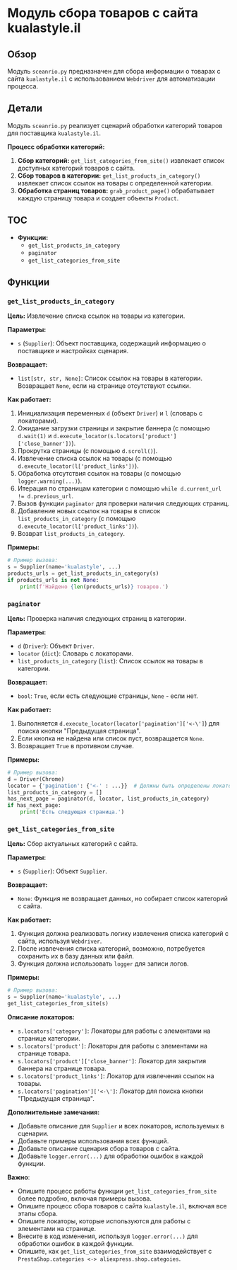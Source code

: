 # Модуль сбора товаров с сайта kualastyle.il

## Обзор

Модуль `sceanrio.py` предназначен для сбора информации о товарах с сайта  `kualastyle.il` с использованием `Webdriver` для автоматизации процесса. 

## Детали

Модуль `sceanrio.py` реализует сценарий обработки категорий товаров для поставщика `kualastyle.il`. 

**Процесс обработки категорий:**

1. **Сбор категорий:** `get_list_categories_from_site()`  извлекает список доступных категорий товаров с сайта.
2. **Сбор товаров в категории:**  `get_list_products_in_category()`  извлекает список ссылок на товары с определенной категории.
3. **Обработка страниц товаров:**  `grab_product_page()`  обрабатывает  каждую страницу товара и создает объекты `Product`.

## TOC

- **Функции:**
    - `get_list_products_in_category`
    - `paginator`
    - `get_list_categories_from_site`

## Функции

### `get_list_products_in_category`

**Цель:** Извлечение списка ссылок на товары из категории.

**Параметры:**

- `s` (`Supplier`): Объект поставщика, содержащий информацию о поставщике и настройках сценария.

**Возвращает:**

- `list[str, str, None]`: Список ссылок на товары в категории. Возвращает `None`, если на странице отсутствуют ссылки.

**Как работает:**

1. Инициализация переменных `d` (объект `Driver`) и `l` (словарь с локаторами).
2. Ожидание загрузки страницы и закрытие баннера (с помощью `d.wait(1)` и  `d.execute_locator(s.locators['product']['close_banner'])`).
3. Прокрутка страницы (с помощью `d.scroll()`).
4. Извлечение списка ссылок на товары (с помощью  `d.execute_locator(l['product_links'])`).
5. Обработка отсутствия ссылок на товары (с помощью  `logger.warning(...)`).
6. Итерация по страницам категории с помощью `while d.current_url != d.previous_url`.
7. Вызов функции `paginator` для проверки наличия следующих страниц.
8. Добавление новых ссылок на товары в список `list_products_in_category` (с помощью `d.execute_locator(l['product_links'])`).
9. Возврат `list_products_in_category`.


**Примеры:**
```python
# Пример вызова:
s = Supplier(name='kualastyle', ...)
products_urls = get_list_products_in_category(s)
if products_urls is not None:
    print(f'Найдено {len(products_urls)} товаров.')
```

### `paginator`

**Цель:**  Проверка наличия следующих страниц в категории.

**Параметры:**

- `d` (`Driver`): Объект `Driver`.
- `locator` (`dict`): Словарь с локаторами.
- `list_products_in_category` (`list`): Список ссылок на товары в категории.

**Возвращает:**

- `bool`: `True`, если есть следующие страницы, `None` - если нет.

**Как работает:**

1. Выполняется  `d.execute_locator(locator['pagination']['<-\']`) для поиска кнопки "Предыдущая страница".
2. Если кнопка не найдена или список пуст, возвращается `None`.
3. Возвращает `True` в противном случае.

**Примеры:**
```python
# Пример вызова:
d = Driver(Chrome)
locator = {'pagination': {'<-' : ...}}  # Должны быть определены локаторы
list_products_in_category = [] 
has_next_page = paginator(d, locator, list_products_in_category)
if has_next_page:
    print('Есть следующая страница.')
```

### `get_list_categories_from_site`

**Цель:** Сбор актуальных категорий с сайта.

**Параметры:**

- `s` (`Supplier`): Объект `Supplier`.

**Возвращает:**

- `None`: Функция не возвращает данных, но собирает список категорий с сайта.

**Как работает:**

1. Функция должна реализовать логику извлечения списка категорий с сайта, используя `Webdriver`. 
2. После извлечения списка категорий, возможно, потребуется сохранить их в базу данных или файл.
3. Функция должна использовать `logger` для записи логов.

**Примеры:**
```python
# Пример вызова:
s = Supplier(name='kualastyle', ...)
get_list_categories_from_site(s)
```

**Описание локаторов:**

- `s.locators['category']`: Локаторы для работы с элементами на странице категории.
- `s.locators['product']`: Локаторы для работы с элементами на странице товара.
- `s.locators['product']['close_banner']`: Локатор для закрытия баннера на странице товара.
- `s.locators['product_links']`: Локатор для извлечения ссылок на товары.
- `s.locators['pagination']['<-\']`: Локатор для поиска кнопки "Предыдущая страница".

**Дополнительные замечания:**

- Добавьте описание для  `Supplier` и всех локаторов, используемых в сценарии. 
- Добавьте примеры использования всех функций.
- Добавьте описание сценария сбора товаров с сайта.
- Добавьте  `logger.error(...)`  для обработки ошибок в каждой функции.

**Важно**: 

- Опишите процесс работы функции  `get_list_categories_from_site` более подробно, включая примеры вызова.
- Опишите процесс сбора товаров с сайта  `kualastyle.il`,  включая все этапы сбора.
- Опишите локаторы, которые используются для работы с элементами на странице.
- Внесите в код изменения, используя `logger.error(...)` для обработки ошибок в каждой функции.
- Опишите, как  `get_list_categories_from_site` взаимодействует с  `PrestaShop.categories <-> aliexpress.shop.categoies`.